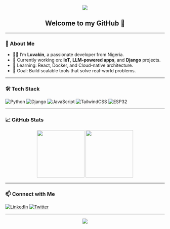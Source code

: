 <p align="center">
  <img src="https://capsule-render.vercel.app/api?text=Hey Everyone!🕹️&animation=fadeIn&type=waving&color=gradient&height=100"/>
</p>

<h2 align="center">Welcome to my GitHub 👋</h2>

---

### 🧠 About Me

- 🧑‍💻 I’m **Luvakin**, a passionate developer from Nigeria.
- 🔭 Currently working on: **IoT**, **LLM-powered apps**, and **Django** projects.
- 🌱 Learning: React, Docker, and Cloud-native architecture.
- 🎯 Goal: Build scalable tools that solve real-world problems.

---

### 🛠️ Tech Stack

![Python](https://img.shields.io/badge/-Python-333?style=flat&logo=python)
![Django](https://img.shields.io/badge/-Django-092E20?style=flat&logo=django)
![JavaScript](https://img.shields.io/badge/-JavaScript-333?style=flat&logo=javascript)
![TailwindCSS](https://img.shields.io/badge/-Tailwind-06B6D4?style=flat&logo=tailwind-css)
![ESP32](https://img.shields.io/badge/-ESP32-grey?style=flat&logo=esphome)

---

### 📈 GitHub Stats

<p align="center">
  <img src="https://github-readme-stats.vercel.app/api?username=Luvakin&show_icons=true&theme=radical" height="150"/>
  <img src="https://github-readme-stats.vercel.app/api/top-langs/?username=Luvakin&layout=compact&theme=radical" height="150"/>
</p>

---

### 📫 Connect with Me

[![LinkedIn](https://img.shields.io/badge/-LinkedIn-blue?style=flat&logo=linkedin)](https://www.linkedin.com/in/your-username)
[![Twitter](https://img.shields.io/badge/-@Luvakin-1DA1F2?style=flat&logo=twitter&logoColor=white)](https://twitter.com/yourhandle)

---

<p align="center">
  <img src="https://readme-typing-svg.demolab.com?font=Fira+Code&duration=2000&pause=500&color=FF61C7&center=true&vCenter=true&width=435&lines=I+love+building+cool+stuff+🛠️;Always+learning+📚;Let%E2%80%99s+collaborate!+🤝"/>
</p>
